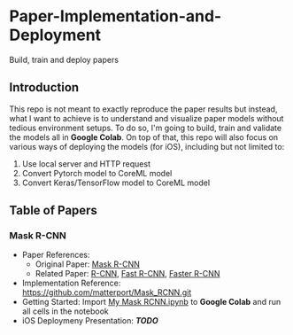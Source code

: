 # Paper-Implementation-and-Deployment
Build, train and deploy papers
## Introduction
This repo is not meant to exactly reproduce the paper results but instead, what I want to achieve is to understand and visualize paper models without tedious environment setups. To do so, I'm going to build, train and validate the models all in __Google Colab__. On top of that, this repo will also focus on various ways of deploying the models (for iOS), including but not limited to:
1. Use local server and HTTP request
2. Convert Pytorch model to CoreML model
3. Convert Keras/TensorFlow model to CoreML model 
## Table of Papers
### Mask R-CNN
* Paper References: 
  * Original Paper: [Mask R-CNN](https://arxiv.org/pdf/1703.06870v3.pdf)
  * Related Paper: [R-CNN](https://arxiv.org/pdf/1311.2524.pdf), [Fast R-CNN](https://arxiv.org/pdf/1504.08083v2.pdf), [Faster R-CNN](https://arxiv.org/pdf/1506.01497v3.pdf)
* Implementation Reference: https://github.com/matterport/Mask_RCNN.git
* Getting Started: Import [My Mask RCNN.ipynb](https://github.com/shuheng-cao/Paper-Implementation-and-Deployment/blob/master/Mask%20RCNN/requirements.txt) to __Google Colab__ and run all cells in the notebook
* iOS Deploymeny Presentation: ___TODO___
